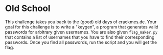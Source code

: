 # Old School

This challenge takes you back to the (good) old days of crackmes.de.
Your goal for this challenge is to write a "keygen", a program that
generates valid passwords for arbitrary given usernames.
You are also given `flag_maker.py` that contains a list of usernames
that you have to find their corresponding passwords.
Once you find all passwords, run the script and you will get the flag.